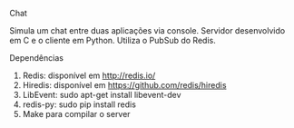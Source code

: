 Chat

Simula um chat entre duas aplicações via console. Servidor desenvolvido em C e o cliente em Python. Utiliza o PubSub do Redis.

Dependências

  1. Redis: disponível em http://redis.io/
  2. Hiredis: disponível em https://github.com/redis/hiredis
  3. LibEvent: sudo apt-get install libevent-dev
  4. redis-py: sudo pip install redis
  5. Make para compilar o server
